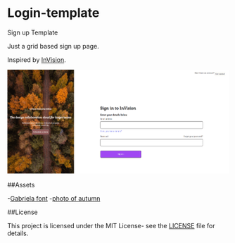 # Login-template

Sign up Template

Just a grid based sign up page.

Inspired by [InVision](https://projects.invisionapp.com/d/login).

<img src="images/screenshot.png"/>

##Assets

-[Gabriela font](https://fonts.google.com/specimen/Gabriela) -[photo of autumn](https://unsplash.com/photos/6-QfZVVzWiQ)

##License

This project is licensed under the MIT License- see the [LICENSE](LICENSE) file for details.
